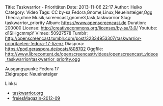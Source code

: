 Title: Taskwarrior - Prioritäten
Date: 2013-11-06 22:17
Author: Heiko
Category: Video
Tags: CC by-sa,Fedora,Gnome,Linux,Neueinsteiger,Ogg Theora,ohne Musik,screencast,gnome3,task,taskwarrior
Slug: taskwarrior_priority
Album: https://www.openscreencast.de
Duration: 200000
License: http://creativecommons.org/licenses/by-sa/3.0/
Youtube: d1SiHgcmmpY
Vimeo: 50927578
Tumblr: http://openscreencast.tumblr.com/post/32334953307/taskwarrior-prioritaeten-fedora-17-lizenz
Diaspora: https://pod.geraspora.de/posts/808702
Oggfile: http://www.librecontent.de/openscreencast/videos/openscreencast_videos_taskwarrior/taskwarrior_priority.ogg

Ausgangspunkt: Fedora 17  
Zielgruppe: Neueinsteiger  

Links:

  * [taskwarrior.org](http://taskwarrior.org/ "Link zu taskwarrior")
  * [freiesMagazin-2012-09](http://www.freiesmagazin.de/mobil/freiesMagazin-2012-09.html#12_09_taskwarrior_02 "Link zu freiesmagazin.de")

